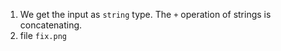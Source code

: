 1. We get the input as `string` type. The `+` operation of strings is concatenating.
2. file `fix.png`
